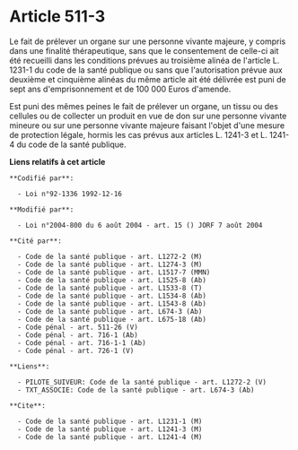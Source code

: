 # Article 511-3

Le fait de prélever un organe sur une personne vivante majeure, y compris dans une finalité thérapeutique, sans que le
consentement de celle-ci ait été recueilli dans les conditions prévues au troisième alinéa de l'article L. 1231-1 du code de
la santé publique ou sans que l'autorisation prévue aux deuxième et cinquième alinéas du même article ait été délivrée est
puni de sept ans d'emprisonnement et de 100 000 Euros d'amende.

Est puni des mêmes peines le fait de prélever un organe, un tissu ou des cellules ou de collecter un produit en vue de don
sur une personne vivante mineure ou sur une personne vivante majeure faisant l'objet d'une mesure de protection légale,
hormis les cas prévus aux articles L. 1241-3 et L. 1241-4 du code de la santé publique.

**Liens relatifs à cet article**

	**Codifié par**:

	  - Loi n°92-1336 1992-12-16

	**Modifié par**:

	  - Loi n°2004-800 du 6 août 2004 - art. 15 () JORF 7 août 2004

	**Cité par**:

	  - Code de la santé publique - art. L1272-2 (M)
	  - Code de la santé publique - art. L1274-3 (M)
	  - Code de la santé publique - art. L1517-7 (MMN)
	  - Code de la santé publique - art. L1525-8 (Ab)
	  - Code de la santé publique - art. L1533-8 (T)
	  - Code de la santé publique - art. L1534-8 (Ab)
	  - Code de la santé publique - art. L1543-8 (Ab)
	  - Code de la santé publique - art. L674-3 (Ab)
	  - Code de la santé publique - art. L675-18 (Ab)
	  - Code pénal - art. 511-26 (V)
	  - Code pénal - art. 716-1 (Ab)
	  - Code pénal - art. 716-1-1 (Ab)
	  - Code pénal - art. 726-1 (V)

	**Liens**:

	  - PILOTE_SUIVEUR: Code de la santé publique - art. L1272-2 (V)
	  - TXT_ASSOCIE: Code de la santé publique - art. L674-3 (Ab)

	**Cite**:

	  - Code de la santé publique - art. L1231-1 (M)
	  - Code de la santé publique - art. L1241-3 (M)
	  - Code de la santé publique - art. L1241-4 (M)
